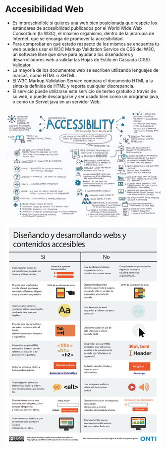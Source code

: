 # Accesibilidad Web

* Es imprescindible si quieres una web bien posicionada que respete los estándares de accesibilidad publicados por el World Wide Web Consortium (la W3C), el máximo organismo, dentro de la jerarquía de Internet, que se encarga de promover la accesibilidad.
* Para comprobar en qué estado respecto de los mismos se encuentra tu web puedes usar el W3C Markup Validation Service de CSS del W3C, un software libre que sirve para ayudar a los diseñadores y desarrolladores web a validar las Hojas de Estilo en Cascada (CSS). [Validator](https://validator.w3.org/
)  
* La mayoría de los documentos web se escriben utilizando lenguajes de marcas, como HTML o XHTML.
* El  W3C Markup Validation Service compara el documento HTML a la sintaxis definida de HTML y reporta cualquier discrepancia.
* El servicio puede utilizarse este servicio de testeo gratuito a través de su web, o puede descargarse y ser usado bien como un programa java, o como un Servet java en un servidor Web.

![Accessibility](img/accessibility.JPG)

![Contenidos Accesibles](img/contenidos-accesibles.JPG)
